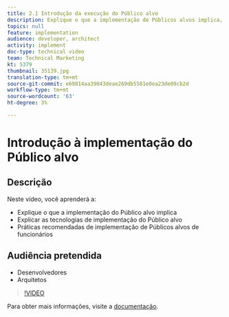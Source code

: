 ```yaml
---
title: 2.1 Introdução da execução do Público alvo
description: Explique o que a implementação de Públicos alvos implica, explique as tecnologias de implementação de Públicos alvos, explique as práticas recomendadas de implementação de Públicos alvos de funcionários
topics: null
feature: implementation
audience: developer, architect
activity: implement
doc-type: technical video
team: Technical Marketing
kt: 5379
thumbnail: 35139.jpg
translation-type: tm+mt
source-git-commit: e69814aa39043deae269db5581e0ea23de09cb2d
workflow-type: tm+mt
source-wordcount: '63'
ht-degree: 3%

---
```



# Introdução à implementação do Público alvo

## Descrição

Neste vídeo, você aprenderá a:

* Explique o que a implementação do Público alvo implica
* Explicar as tecnologias de implementação do Público alvo
* Práticas recomendadas de implementação de Públicos alvos de funcionários

## Audiência pretendida

* Desenvolvedores
* Arquitetos

>[!VIDEO](https://video.tv.adobe.com/v/35139/?quality=12)

Para obter mais informações, visite a [documentação](https://docs.adobe.com/content/help/en/target/using/implement-target/implementing-target.html).
